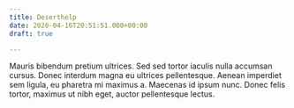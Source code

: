 ```yaml
---
title: Deserthelp
date: 2020-04-16T20:51:51.000+00:00
draft: true

---
```

Mauris bibendum pretium ultrices. Sed sed tortor iaculis nulla accumsan cursus. Donec interdum magna eu ultrices pellentesque. Aenean imperdiet sem ligula, eu pharetra mi maximus a. Maecenas id ipsum nunc. Donec felis tortor, maximus ut nibh eget, auctor pellentesque lectus.